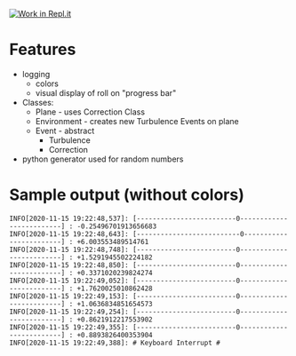 [![Work in Repl.it](https://classroom.github.com/assets/work-in-replit-14baed9a392b3a25080506f3b7b6d57f295ec2978f6f33ec97e36a161684cbe9.svg)](https://classroom.github.com/online_ide?assignment_repo_id=3548170&assignment_repo_type=AssignmentRepo)

# Features
* logging
    * colors
    * visual display of roll on "progress bar"
* Classes:
    * Plane - uses Correction Class
    * Environment - creates new Turbulence Events on plane
    * Event - abstract
        * Turbulence
        * Correction
* python generator used for random numbers

# Sample output (without colors)
```
INFO[2020-11-15 19:22:48,537]: [-------------------------0-------------------------] : -0.25496701913656683
INFO[2020-11-15 19:22:48,643]: [--------------------------0------------------------] : +6.003553489514761
INFO[2020-11-15 19:22:48,748]: [-------------------------0-------------------------] : +1.5291945502224182
INFO[2020-11-15 19:22:48,850]: [-------------------------0-------------------------] : +0.3371020239824274
INFO[2020-11-15 19:22:49,052]: [-------------------------0-------------------------] : +1.7620025010862428
INFO[2020-11-15 19:22:49,153]: [-------------------------0-------------------------] : +1.0636834851654573
INFO[2020-11-15 19:22:49,254]: [-------------------------0-------------------------] : +0.8621912217553902
INFO[2020-11-15 19:22:49,355]: [-------------------------0-------------------------] : +0.8893826400353904
INFO[2020-11-15 19:22:49,388]: # Keyboard Interrupt #
```